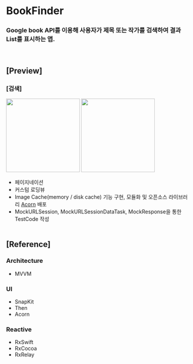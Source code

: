 # BookFinder
### Google book API를 이용해 사용자가 제목 또는 작가를 검색하여 결과 List를 표시하는 앱.
<br/>

## [Preview]
### [검색]
<img src="https://user-images.githubusercontent.com/61855905/191176804-032022ed-2c41-43fc-a8f1-c6c6458b9b69.gif" width="200" /> <img src="https://user-images.githubusercontent.com/61855905/191176797-9fcb59f6-0e66-4ec4-95a6-c98d62c614e8.gif" width="200" />
<br/> 
- 페이지네이션
- 커스텀 로딩뷰
- Image Cache(memory / disk cache) 기능 구현, 모듈화 및 오픈소스 라이브러리 [Acorn](https://github.com/jeon-soyeong/Acorn) 배포
- MockURLSession, MockURLSessionDataTask, MockResponse을 통한 TestCode 작성 <br/><br/>

## [Reference]
### Architecture
- MVVM

 ### UI
- SnapKit
- Then
- Acorn

 ### Reactive
- RxSwift
- RxCocoa
- RxRelay
